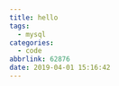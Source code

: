 ```yaml
---
title: hello
tags:
  - mysql
categories:
  - code
abbrlink: 62876
date: 2019-04-01 15:16:42
---
```


<!--more-->